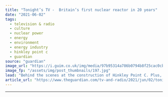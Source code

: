 ```yaml
---
title: "Tonight’s TV -  Britain’s first nuclear reactor in 20 years"
date: "2021-06-02"
tags: 
  - television & radio
  - culture
  - nuclear power
  - energy
  - environment
  - energy industry
  - hinkley point c
  - guardian
source: "guardian"
image_url: "https://i.guim.co.uk/img/media/97b95314a786b0794b8f25cac0cb73aab2a2da9a/0_170_4256_2555/master/4256.jpg?width=460&quality=85&auto=format&fit=max&s=a1c95afd5c615ad1f14b309692ca1055"
image_fp: "/assets/img/post_thumbnails/197.jpg"
lead: "Behind the scenes at the construction of Hinkley Point C. Plus, The Great British Sewing Bee reaches the quarter-finals. Here’s what to watch this eveningWith an estimated construction cost of between £21.5bn and £22.5bn, the nuclear power plant in q..."
article_url: "https://www.theguardian.com/tv-and-radio/2021/jun/02/tonights-tv-britains-first-nuclear-reactor-in-20-years"
---
```


---

